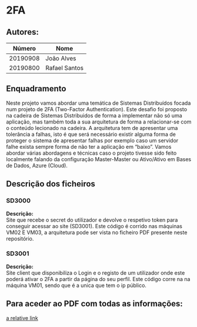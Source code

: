 # 2FA



## Autores:

| Número | Nome |
|--------|------|
|  20190908 | João Alves |
|  20190800 | Rafael Santos |

## Enquadramento
Neste projeto vamos abordar uma temática de Sistemas Distribuídos focada num projeto de 2FA (Two-Factor Authentication). Este desafio foi proposto na cadeira de Sistemas Distribuidos de forma a implementar não só uma aplicação, mas também toda a sua arquitetura de forma a relacionar-se com o conteúdo lecionado na cadeira.
A arquitetura tem de apresentar uma tolerância a falhas, isto é que será necessário existir alguma forma de proteger o sistema de apresentar falhas por exemplo caso um servidor falhe exista sempre forma de não ter a aplicação em “baixo”.
Vamos abordar várias abordagens e técnicas caso o projeto tivesse sido feito localmente falando da configuração Master-Master ou Ativo/Ativo em Bases de Dados, Azure (Cloud).

## Descrição dos ficheiros

### SD3000
**Descrição:** \
Site que recebe o secret do utilizador e devolve o respetivo token para conseguir acessar ao site (SD3001).
Este código é corrido nas máquinas VM02 E VM03, a arquitetura pode ser vista no ficheiro PDF presente neste repositório.

### SD3001
**Descrição:** \
Site client que disponibiliza o Login e o registo de um utilizador onde este poderá ativar o 2FA a partir da página do seu perfil.
Este código corre na na máquina VM01, sendo que é a unica que tem o ip público.


## Para aceder ao PDF com todas as informações:
[a relative link](Relatorio_SD_20190800_20190908.pdf)
